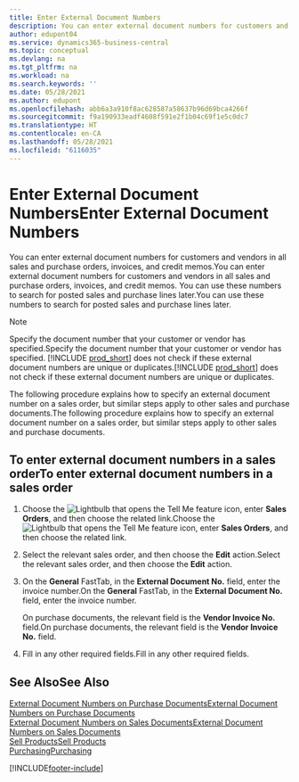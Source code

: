 ```yaml
---
title: Enter External Document Numbers
description: You can enter external document numbers for customers and vendors in all sales and purchase orders, invoices, and credit memos. You can use these numbers to search for posted sales and purchase lines later.
author: edupont04
ms.service: dynamics365-business-central
ms.topic: conceptual
ms.devlang: na
ms.tgt_pltfrm: na
ms.workload: na
ms.search.keywords: ''
ms.date: 05/28/2021
ms.author: edupont
ms.openlocfilehash: abb6a3a910f8ac628587a58637b96d69bca4266f
ms.sourcegitcommit: f9a190933eadf4608f591e2f1b04c69f1e5c0dc7
ms.translationtype: HT
ms.contentlocale: en-CA
ms.lasthandoff: 05/28/2021
ms.locfileid: "6116035"
---
```

# <a name="enter-external-document-numbers"></a><span data-ttu-id="b9a9e-104">Enter External Document Numbers</span><span class="sxs-lookup"><span data-stu-id="b9a9e-104">Enter External Document Numbers</span></span>

<span data-ttu-id="b9a9e-105">You can enter external document numbers for customers and vendors in all sales and purchase orders, invoices, and credit memos.</span><span class="sxs-lookup"><span data-stu-id="b9a9e-105">You can enter external document numbers for customers and vendors in all sales and purchase orders, invoices, and credit memos.</span></span> <span data-ttu-id="b9a9e-106">You can use these numbers to search for posted sales and purchase lines later.</span><span class="sxs-lookup"><span data-stu-id="b9a9e-106">You can use these numbers to search for posted sales and purchase lines later.</span></span>  

> [!NOTE]
> <span data-ttu-id="b9a9e-107">Specify the document number that your customer or vendor has specified.</span><span class="sxs-lookup"><span data-stu-id="b9a9e-107">Specify the document number that your customer or vendor has specified.</span></span> <span data-ttu-id="b9a9e-108">[!INCLUDE [prod_short](includes/prod_short.md)] does not check if these external document numbers are unique or duplicates.</span><span class="sxs-lookup"><span data-stu-id="b9a9e-108">[!INCLUDE [prod_short](includes/prod_short.md)] does not check if these external document numbers are unique or duplicates.</span></span>

<span data-ttu-id="b9a9e-109">The following procedure explains how to specify an external document number on a sales order, but similar steps apply to other sales and purchase documents.</span><span class="sxs-lookup"><span data-stu-id="b9a9e-109">The following procedure explains how to specify an external document number on a sales order, but similar steps apply to other sales and purchase documents.</span></span>

## <a name="to-enter-external-document-numbers-in-a-sales-order"></a><span data-ttu-id="b9a9e-110">To enter external document numbers in a sales order</span><span class="sxs-lookup"><span data-stu-id="b9a9e-110">To enter external document numbers in a sales order</span></span>  

1. <span data-ttu-id="b9a9e-111">Choose the ![Lightbulb that opens the Tell Me feature](media/ui-search/search_small.png "Tell me what you want to do") icon, enter **Sales Orders**, and then choose the related link.</span><span class="sxs-lookup"><span data-stu-id="b9a9e-111">Choose the ![Lightbulb that opens the Tell Me feature](media/ui-search/search_small.png "Tell me what you want to do") icon, enter **Sales Orders**, and then choose the related link.</span></span>  
2. <span data-ttu-id="b9a9e-112">Select the relevant sales order, and then choose the **Edit** action.</span><span class="sxs-lookup"><span data-stu-id="b9a9e-112">Select the relevant sales order, and then choose the **Edit** action.</span></span>  
3. <span data-ttu-id="b9a9e-113">On the **General** FastTab, in the **External Document No.** field, enter the invoice number.</span><span class="sxs-lookup"><span data-stu-id="b9a9e-113">On the **General** FastTab, in the **External Document No.** field, enter the invoice number.</span></span>  

    <span data-ttu-id="b9a9e-114">On purchase documents, the relevant field is the **Vendor Invoice No.** field.</span><span class="sxs-lookup"><span data-stu-id="b9a9e-114">On purchase documents, the relevant field is the **Vendor Invoice No.** field.</span></span>
4. <span data-ttu-id="b9a9e-115">Fill in any other required fields.</span><span class="sxs-lookup"><span data-stu-id="b9a9e-115">Fill in any other required fields.</span></span>  

## <a name="see-also"></a><span data-ttu-id="b9a9e-116">See Also</span><span class="sxs-lookup"><span data-stu-id="b9a9e-116">See Also</span></span>

[<span data-ttu-id="b9a9e-117">External Document Numbers on Purchase Documents</span><span class="sxs-lookup"><span data-stu-id="b9a9e-117">External Document Numbers on Purchase Documents</span></span>](purchasing-ext-doc-no.md)  
[<span data-ttu-id="b9a9e-118">External Document Numbers on Sales Documents</span><span class="sxs-lookup"><span data-stu-id="b9a9e-118">External Document Numbers on Sales Documents</span></span>](sales-how-invoice-sales.md#external-document-numbers)  
[<span data-ttu-id="b9a9e-119">Sell Products</span><span class="sxs-lookup"><span data-stu-id="b9a9e-119">Sell Products</span></span>](sales-how-sell-products.md)  
[<span data-ttu-id="b9a9e-120">Purchasing</span><span class="sxs-lookup"><span data-stu-id="b9a9e-120">Purchasing</span></span>](purchasing-manage-purchasing.md)  

[!INCLUDE[footer-include](includes/footer-banner.md)]